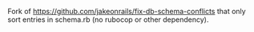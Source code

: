 Fork of https://github.com/jakeonrails/fix-db-schema-conflicts that only sort entries in schema.rb (no rubocop or other dependency).
